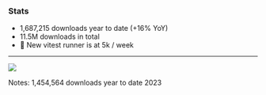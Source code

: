 ### Stats

- 1,687,215 downloads year to date (+16% YoY)
- 11.5M downloads in total
- 🎉 New vitest runner is at 5k / week


---

[![](/img/downloads-stryker-js.png)](https://npm-stat.com/charts.html?package=@stryker-mutator/core&from=2018-01-01&to=2024-06-01) <!-- .element target="_blank" -->

Notes:
1,454,564 downloads year to date 2023

